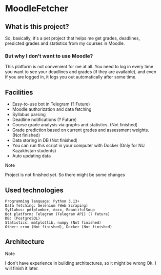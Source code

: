# MoodleFetcher

## What is this project?
So, basically, it's a pet project that helps me get grades, deadlines, predicted grades and statistics from my courses in Moodle.
### But why I don't want to use Moodle? 
This platform is not convenient for me at all. You need to log in every time you want to see your deadlines and grades (if they are available), and even if you are logged in, it logs you out automatically after some time.

## Facilities
- Easy-to-use bot in Telegram (? Future)
- Moodle authorization and data fetching
- Syllabus parsing
- Deadline notifications (? Future)
- Course grade analysis via graphs and statistics. (Not finished)
- Grade prediction based on current grades and assessment weights. (Not finished)
- Data storing in DB (Not finished)
- You can run this script in your computer with Docker (Only for NU Kazakhstan students)
- Auto updating data 

> [!NOTE]
> Project is not finished yet. So there might be some changes

## Used technologies 

```
Programming language: Python 3.13+
Data fetching: Selenium (Web Scraping)
Syllabus: pdfplumber, docx, BeautifulSoup
Bot platform: Telegram (Telegram API) (? Future)
DB: (PostgreSQL)
Statistics: matplotlib, numpy (Not finished)
Other: cron (Not finished), Docker (Not finished)
```

## Architecture

> [!NOTE]
> I don't have experience in building architectures, so it might be wrong
> Ok. I will finish it later.